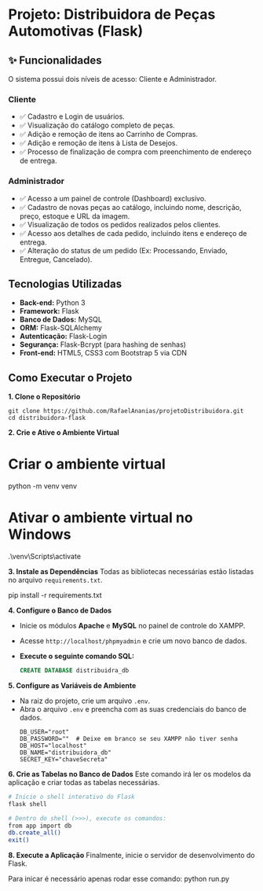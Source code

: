 # Projeto: Distribuidora de Peças Automotivas (Flask)

## ✨ Funcionalidades
O sistema possui dois níveis de acesso: Cliente e Administrador.

### Cliente
-   ✅ Cadastro e Login de usuários.
-   ✅ Visualização do catálogo completo de peças.
-   ✅ Adição e remoção de itens ao Carrinho de Compras.
-   ✅ Adição e remoção de itens à Lista de Desejos.
-   ✅ Processo de finalização de compra com preenchimento de endereço de entrega.

### Administrador
-   ✅ Acesso a um painel de controle (Dashboard) exclusivo.
-   ✅ Cadastro de novas peças ao catálogo, incluindo nome, descrição, preço, estoque e URL da imagem.
-   ✅ Visualização de todos os pedidos realizados pelos clientes.
-   ✅ Acesso aos detalhes de cada pedido, incluindo itens e endereço de entrega.
-   ✅ Alteração do status de um pedido (Ex: Processando, Enviado, Entregue, Cancelado).

## Tecnologias Utilizadas

-   **Back-end:** Python 3
-   **Framework:** Flask
-   **Banco de Dados:** MySQL
-   **ORM:** Flask-SQLAlchemy
-   **Autenticação:** Flask-Login
-   **Segurança:** Flask-Bcrypt (para hashing de senhas)
-   **Front-end:** HTML5, CSS3 com Bootstrap 5 via CDN

## Como Executar o Projeto

**1. Clone o Repositório**
```
git clone https://github.com/RafaelAnanias/projetoDistribuidora.git
cd distribuidora-flask
```
**2. Crie e Ative o Ambiente Virtual**

# Criar o ambiente virtual
python -m venv venv

# Ativar o ambiente virtual no Windows
.\venv\Scripts\activate


**3. Instale as Dependências**
Todas as bibliotecas necessárias estão listadas no arquivo `requirements.txt`.

pip install -r requirements.txt


**4. Configure o Banco de Dados**
-   Inicie os módulos **Apache** e **MySQL** no painel de controle do XAMPP.
-   Acesse `http://localhost/phpmyadmin` e crie um novo banco de dados.
-   **Execute o seguinte comando SQL:**

    ```sql
    CREATE DATABASE distribuidra_db
    ```

**5. Configure as Variáveis de Ambiente**
-   Na raiz do projeto, crie um arquivo `.env`.
-   Abra o arquivo `.env` e preencha com as suas credenciais do banco de dados.
    ```
    DB_USER="root"
    DB_PASSWORD=""  # Deixe em branco se seu XAMPP não tiver senha
    DB_HOST="localhost"
    DB_NAME="distribuidora_db"
    SECRET_KEY="chaveSecreta"
    ```

**6. Crie as Tabelas no Banco de Dados**
Este comando irá ler os modelos da aplicação e criar todas as tabelas necessárias.
```bash
# Inicie o shell interativo do Flask
flask shell

# Dentro do shell (>>>), execute os comandos:
from app import db
db.create_all()
exit()
```

**8. Execute a Aplicação**
Finalmente, inicie o servidor de desenvolvimento do Flask.

Para inicar é necessário apenas rodar esse comando: python run.py